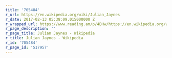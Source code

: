 ```yaml
---
title: '705484'
r_url: https://en.wikipedia.org/wiki/Julian_Jaynes
r_date: 2017-02-13 05:38:09.015000000 Z
r_wrapped_url: https://www.reading.am/p/4BHw/https://en.wikipedia.org/wiki/Julian_Jaynes
r_page_description: ''
r_page_title: Julian Jaynes - Wikipedia
r_title: Julian Jaynes - Wikipedia
r_id: '705484'
r_page_id: '517957'
---
```


